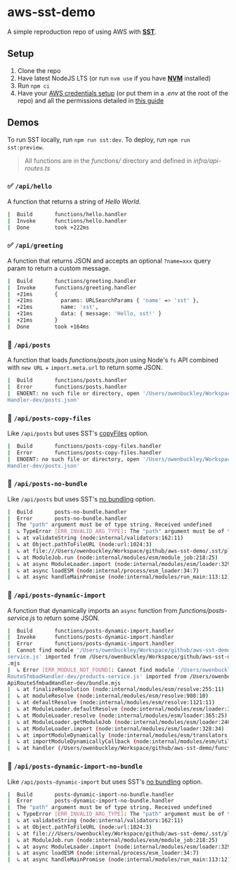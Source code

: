 # aws-sst-demo

A simple reproduction repo of using AWS with [**SST**](https://sst.dev/).

## Setup

1. Clone the repo
1. Have latest NodeJS LTS (or run `nvm use` if you have [**NVM**](https://github.com/nvm-sh/nvm) installed)
1. Run `npm ci`
1. Have your [AWS credentials setup](https://guide.sst.dev/chapters/configure-the-aws-cli.html) (or put them in a _.env_ at the root of the repo) and all the permissions detailed in [this guide](https://guide.sst.dev/chapters/create-an-iam-user.html)

## Demos

To run SST locally, run `npm run sst:dev`.  To deploy, run `npm run sst:preview`.

> All functions are in the _functions/_ directory and defined in _infra/api-routes.ts_

### ✅ `/api/hello`

A function that returns a string of _Hello World_.

```sh
|  Build       functions/hello.handler
|  Invoke      functions/hello.handler
|  Done        took +222ms
```

### ✅ `/api/greeting`

A function that returns JSON and accepts an optional `?name=xxx` query param to return a custom message.

```sh
|  Build       functions/greeting.handler
|  Invoke      functions/greeting.handler
|  +21ms       {
|  +21ms         params: URLSearchParams { 'name' => 'sst' },
|  +21ms         name: 'sst',
|  +21ms         data: { message: 'Hello, sst!' }
|  +21ms       }
|  Done        took +164ms
```

### 🚫 `/api/posts`

A function that loads _functions/posts.json_ using Node's `fs` API combined with `new URL` + `import.meta.url` to return some JSON.

```sh
|  Build       functions/posts.handler
|  Error       functions/posts.handler
|  ENOENT: no such file or directory, open '/Users/owenbuckley/Workspace/github/aws-sst-demo/.sst/artifacts/ApiRouteEssmdb
Handler-dev/posts.json'
```

### 🚫 `/api/posts-copy-files`

Like `/api/posts` but uses SST's [copyFiles](https://sst.dev/docs/component/aws/function#copyfiles) option.

```sh
|  Build       functions/posts-copy-files.handler
|  Error       functions/posts-copy-files.handler
|  ENOENT: no such file or directory, open '/Users/owenbuckley/Workspace/github/aws-sst-demo/.sst/artifacts/ApiRouteZmetao
Handler-dev/posts.json'
```


### 🚫 `/api/posts-no-bundle`

Like `/api/posts` but uses SST's [no bundling](https://sst.dev/docs/component/aws/function#bundle) option.

```sh
|  Build       posts-no-bundle.handler
|  Error       posts-no-bundle.handler
|  The "path" argument must be of type string. Received undefined
|  ↳ TypeError [ERR_INVALID_ARG_TYPE]: The "path" argument must be of type string. Received undefined
|  ↳ at validateString (node:internal/validators:162:11)
|  ↳ at Object.pathToFileURL (node:url:1024:3)
|  ↳ at file:///Users/owenbuckley/Workspace/github/aws-sst-demo/.sst/platform/dist/nodejs-runtime/index.js:33:24
|  ↳ at ModuleJob.run (node:internal/modules/esm/module_job:218:25)
|  ↳ at async ModuleLoader.import (node:internal/modules/esm/loader:329:24)
|  ↳ at async loadESM (node:internal/process/esm_loader:34:7)
|  ↳ at async handleMainPromise (node:internal/modules/run_main:113:12)
```

### 🚫 `/api/posts-dynamic-import`

A function that dynamically imports an `async` function from _functions/posts-service.js_ to return some JSON.

```sh
|  Build       functions/posts-dynamic-import.handler
|  Invoke      functions/posts-dynamic-import.handler
|  Error       functions/posts-dynamic-import.handler
|  Cannot find module '/Users/owenbuckley/Workspace/github/aws-sst-demo/.sst/artifacts/ApiRouteSfmbadHandler-dev/products-
service.js' imported from /Users/owenbuckley/Workspace/github/aws-sst-demo/.sst/artifacts/ApiRouteSfmbadHandler-dev/bundle
.mjs
|  ↳ Error [ERR_MODULE_NOT_FOUND]: Cannot find module '/Users/owenbuckley/Workspace/github/aws-sst-demo/.sst/artifacts/Api
RouteSfmbadHandler-dev/products-service.js' imported from /Users/owenbuckley/Workspace/github/aws-sst-demo/.sst/artifacts/
ApiRouteSfmbadHandler-dev/bundle.mjs
|  ↳ at finalizeResolution (node:internal/modules/esm/resolve:255:11)
|  ↳ at moduleResolve (node:internal/modules/esm/resolve:908:10)
|  ↳ at defaultResolve (node:internal/modules/esm/resolve:1121:11)
|  ↳ at ModuleLoader.defaultResolve (node:internal/modules/esm/loader:396:12)
|  ↳ at ModuleLoader.resolve (node:internal/modules/esm/loader:365:25)
|  ↳ at ModuleLoader.getModuleJob (node:internal/modules/esm/loader:240:38)
|  ↳ at ModuleLoader.import (node:internal/modules/esm/loader:328:34)
|  ↳ at importModuleDynamically (node:internal/modules/esm/translators:146:35)
|  ↳ at importModuleDynamicallyCallback (node:internal/modules/esm/utils:176:14)
|  ↳ at handler (/Users/owenbuckley/Workspace/github/aws-sst-demo/functions/posts-dynamic-import.ts:5:40)
```

### 🚫 `/api/posts-dynamic-import-no-bundle`

Like `/api/posts-dynamic-import` but uses SST's [no bundling](https://sst.dev/docs/component/aws/function#bundle) option.

```sh
|  Build       posts-dynamic-import-no-bundle.handler
|  Error       posts-dynamic-import-no-bundle.handler
|  The "path" argument must be of type string. Received undefined
|  ↳ TypeError [ERR_INVALID_ARG_TYPE]: The "path" argument must be of type string. Received undefined
|  ↳ at validateString (node:internal/validators:162:11)
|  ↳ at Object.pathToFileURL (node:url:1024:3)
|  ↳ at file:///Users/owenbuckley/Workspace/github/aws-sst-demo/.sst/platform/dist/nodejs-runtime/index.js:33:24
|  ↳ at ModuleJob.run (node:internal/modules/esm/module_job:218:25)
|  ↳ at async ModuleLoader.import (node:internal/modules/esm/loader:329:24)
|  ↳ at async loadESM (node:internal/process/esm_loader:34:7)
|  ↳ at async handleMainPromise (node:internal/modules/run_main:113:12)
```